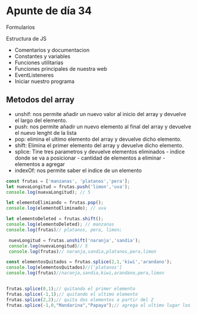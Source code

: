 # Apunte de día 34
Formularios 

Estructura de JS
- Comentarios y documentacion
- Constantes y variables
- Funciones utilitarias
- Funciones principales de nuestra web
- EventListeneres
- Iniciar nuestro programa

## Metodos del array
- unshif: nos permite añadir un nuevo valor al inicio del array y devuelve el largo del elemento.
- push: nos permite añadir un nuevo elemento al final del array y devuelve el nuevo lenght de la lista
- pop: elimina el ultimo elemento del array y devuelve dicho elemento.
- shift: Elimina el primer elemento del array y devuelve  dicho elemento.
- splice: Tine tres parametros y devuelve elementos eliminados
       - indice donde se va a posicionar
       - cantidad de elementos a eliminar
       - elementos a agregar
- indexOf: nos permite saber el indice de un elemento


```js
const frutas = ['manzanas', 'platanos','pera'];
let nuevaLongitud = frutas.push('limon','uva');
console.log(nuevaLongitud); // 5

let elementoElimiando = frutas.pop();
console.log(elementoEliminado); // uva

let elementoDeleted = frutas.shift();
console.log(elementoDeleted); // manzanas
console.log(frutas)// platanos, pera, limon;

 nuevLongitud = frutas.unshift('naranja','sandia');
 console.log(nuevaLongitud)// 5
 console.log(frutas)// naranja,sandia,platanos,pera,limon

const elementosQuitados = frutas.splice(2,1,'kiwi','arandano');
console.log(elementosQuitados)//['platanos']
console.log(frutas)//naranja,sandia,kiwi,arandano,pera,limon


frutas.splice(0,1);// quitando el primer elemento
frutas.splice(-1,1);// quitando el ultimo elemento
frutas.splice(2,2);// quita dos elementos a partir del 2
frutas.splice(-1,0,"Mandarina","Papaya");// agrega al ultimo lugar los elementos sin eliminar nada


```